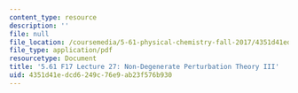 ```yaml
---
content_type: resource
description: ''
file: null
file_location: /coursemedia/5-61-physical-chemistry-fall-2017/4351d41edcd6249c76e9ab23f576b930_MIT5_61F17_lec27.pdf
file_type: application/pdf
resourcetype: Document
title: '5.61 F17 Lecture 27: Non-Degenerate Perturbation Theory III'
uid: 4351d41e-dcd6-249c-76e9-ab23f576b930
---
```

